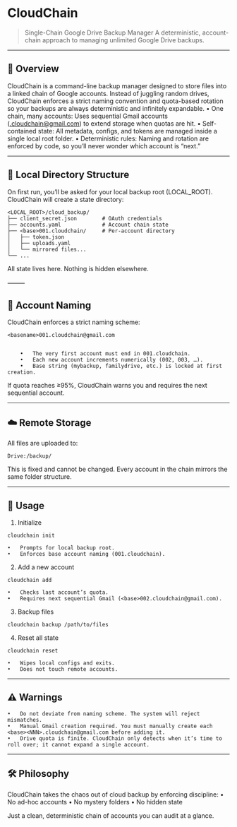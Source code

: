 # CloudChain

> Single-Chain Google Drive Backup Manager A deterministic, account-chain approach to managing unlimited Google Drive backups.

---

## 🚀 Overview

CloudChain is a command-line backup manager designed to store files into a linked chain of Google accounts.
Instead of juggling random drives, CloudChain enforces a strict naming convention and quota-based rotation so your backups are always deterministic and infinitely expandable.
	•	One chain, many accounts: Uses sequential Gmail accounts (<base><NNN>.cloudchain@gmail.com) to extend storage when quotas are hit.
	•	Self-contained state: All metadata, configs, and tokens are managed inside a single local root folder.
	•	Deterministic rules: Naming and rotation are enforced by code, so you’ll never wonder which account is “next.”

---

## 📂 Local Directory Structure

On first run, you’ll be asked for your local backup root (LOCAL_ROOT).
CloudChain will create a state directory:

```
<LOCAL_ROOT>/cloud_backup/
├── client_secret.json        # OAuth credentials
├── accounts.yaml             # Account chain state
├── <base>001.cloudchain/     # Per-account directory
│   ├── token.json
│   ├── uploads.yaml
│   └── mirrored files...
└── ...
```

All state lives here. Nothing is hidden elsewhere.

⸻

## 🔗 Account Naming

CloudChain enforces a strict naming scheme:
```
<basename>001.cloudchain@gmail.com


	•	The very first account must end in 001.cloudchain.
	•	Each new account increments numerically (002, 003, …).
	•	Base string (mybackup, familydrive, etc.) is locked at first creation.
```

If quota reaches ≥95%, CloudChain warns you and requires the next sequential account.

---

## ☁️ Remote Storage

All files are uploaded to:
```
Drive:/backup/
```

This is fixed and cannot be changed. Every account in the chain mirrors the same folder structure.

---

## 🔧 Usage


1.	Initialize
 
```
cloudchain init
```

	•	Prompts for local backup root.
	•	Enforces base account naming (001.cloudchain).


2.	Add a new account
```
cloudchain add
```

	•	Checks last account’s quota.
	•	Requires next sequential Gmail (<base>002.cloudchain@gmail.com).



 3.	Backup files
```
cloudchain backup /path/to/files
```


 4.	Reset all state
```
cloudchain reset
```
	•	Wipes local configs and exits.
	•	Does not touch remote accounts.

---

## ⚠️ Warnings
	•	Do not deviate from naming scheme. The system will reject mismatches.
	•	Manual Gmail creation required. You must manually create each <base><NNN>.cloudchain@gmail.com before adding it.
	•	Drive quota is finite. CloudChain only detects when it’s time to roll over; it cannot expand a single account.
 
 ---

## 🛠️ Philosophy

CloudChain takes the chaos out of cloud backup by enforcing discipline:
	•	No ad-hoc accounts
	•	No mystery folders
	•	No hidden state

Just a clean, deterministic chain of accounts you can audit at a glance.
